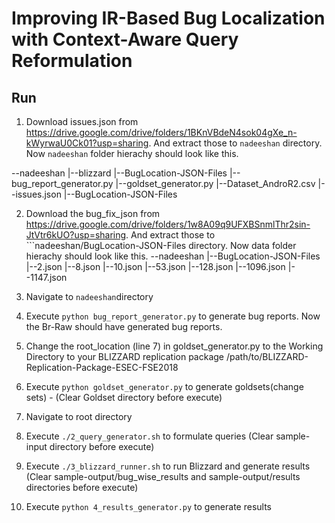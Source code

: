 
Improving IR-Based Bug Localization with Context-Aware Query Reformulation
=========================================================================================

## Run

1. Download issues.json from https://drive.google.com/drive/folders/1BKnVBdeN4sok04gXe_n-kWyrwaU0Ck01?usp=sharing. And extract those to ```nadeeshan``` directory. Now ```nadeeshan``` folder hierachy should look like this.

--nadeeshan
    |--blizzard
    |--BugLocation-JSON-Files
    |--bug_report_generator.py
    |--goldset_generator.py
    |--Dataset_AndroR2.csv
    |--issues.json
    |--BugLocation-JSON-Files

2. Download the bug_fix_json from  https://drive.google.com/drive/folders/1w8A09q9UFXBSnmlThr2sin-JtVtr6kUO?usp=sharing. And extract those to ```nadeeshan/BugLocation-JSON-Files directory. Now data folder hierachy should look like this.
--nadeeshan
	|--BugLocation-JSON-Files
		|--2.json
		|--8.json
		|--10.json
		|--53.json
		|--128.json
		|--1096.json
		|--1147.json

2. Navigate to ```nadeeshan```directory

3. Execute ```python bug_report_generator.py``` to generate bug reports. Now the Br-Raw should have generated bug reports.

4. Change the root_location (line 7) in goldset_generator.py to the Working Directory to your BLIZZARD replication package /path/to/BLIZZARD-Replication-Package-ESEC-FSE2018 

4. Execute ```python goldset_generator.py``` to generate goldsets(change sets) - (Clear Goldset directory before execute)

2. Navigate to root directory

4. Execute ```./2_query_generator.sh``` to formulate queries (Clear sample-input directory before execute)

5. Execute ```./3_blizzard_runner.sh``` to run Blizzard and generate results (Clear sample-output/bug_wise_results and sample-output/results directories before execute)

6. Execute ```python 4_results_generator.py``` to generate results

